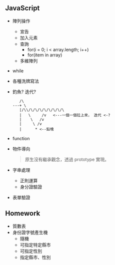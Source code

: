 ## JavaScript

- 陣列操作

  - 宣告
  - 加入元素
  - 查詢
    - for(i = 0; i < array.length; i++)
    - for(item in array)
  - 多維陣列

- while

- 各種洗牌寫法

- 釣魚? 迭代?

  ```
     /\
  ---+ \
     |/\\/\/\/\/\/\/\/\/\
     |   \     /v   <---一個一個拉上來， 迭代 <-?
     |    \   /v
     |     \ /v
     |      * <--鉛塊
  ```

  

- function

- 物件導向

  > 原生沒有繼承觀念，透過 prototype 實現。

- 字串處理

  - 正則運算
  - 身分證驗證

- 表單驗證



## Homework

- 質數表
- 身份證字號產生機
  - 隨機
  - 可指定特定縣市
  - 可指定性別
  - 指定縣市、性別